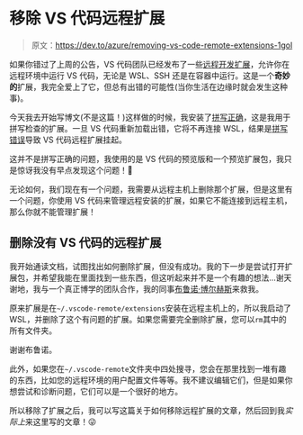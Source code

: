 # 移除 VS 代码远程扩展

> 原文：<https://dev.to/azure/removing-vs-code-remote-extensions-1gol>

如果你错过了上周的公告，VS 代码团队已经发布了一些[远程开发扩展](https://code.visualstudio.com/docs/remote/remote-overview?WT.mc_id=devto-blog-aapowell)，允许你在远程环境中运行 VS 代码，无论是 WSL、SSH 还是在容器中运行。这是一个**奇妙的**扩展，我完全爱上了它，但总有出错的可能性(当你生活在边缘时就会发生这种事)。

今天我去开始写博文(不是这篇！)这样做的时候，我安装了[拼写正确](https://marketplace.visualstudio.com/items?itemName=ban.spellright&WT.mc_id=devto-blog-aapowell)，这是我用于拼写检查的扩展。一旦 VS 代码重新加载出错，它将不再连接 WSL，结果是[拼写错误](https://github.com/bartosz-antosik/vscode-spellright/issues/279)导致 VS 代码远程扩展挂起。

这并不是拼写正确的问题，我使用的是 VS 代码的预览版和一个预览扩展包，我只是惊讶我没有早点发现这个问题！🤣

无论如何，我们现在有一个问题，我需要从远程主机上删除那个扩展，但是这里有一个问题，你使用 VS 代码来管理远程安装的扩展，如果它不能连接到远程主机，那么你就不能管理扩展！

## 删除没有 VS 代码的远程扩展

我开始通读文档，试图找出如何删除扩展，但没有成功。我的下一步是尝试打开扩展包，并希望我能在里面找到一些东西，但这听起来并不是一个有趣的想法…谢天谢地，我与一个真正博学的团队合作，我的同事[布鲁诺·博尔赫斯](https://twitter.com/brunoborges)来救我。

原来扩展是在`~/.vscode-remote/extensions`安装在远程主机上的，所以我启动了 WSL，并删除了这个有问题的扩展。如果您需要完全删除扩展，您可以`rm`其中的所有文件夹。

谢谢布鲁诺。

此外，如果您在`~/.vscode-remote`文件夹中四处搜寻，您会在那里找到一堆有趣的东西，比如您的远程环境的用户配置文件等等。我不建议编辑它们，但是如果你想尝试和诊断问题，它们可以是一个很好的地方。

所以移除了扩展之后，我可以写这篇关于如何移除远程扩展的文章，然后回到我*实际上*来这里写的文章！😜